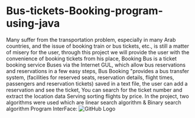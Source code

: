 # Bus-tickets-Booking-program-using-java
Many suffer from the transportation problem, especially in many Arab countries, and the issue of booking train or bus tickets, etc., is still a matter of misery for the user, through this project we will provide the user with the convenience of booking tickets from his place, Booking Bus is a ticket booking service Buses via the Internet GUL, which allow bus reservations and reservations in a few easy steps, Bus Booking "provides a bus transfer system, (facilities for reserved seats, reservation details, flight times, passengers and reservation tickets) saved in a text file, the user can add a reservation and see the ticket, You can search for the ticket number and extract the location data Serving sorting flights by price.
 In the project, two algorithms were used which are linear search algorithm & Binary search algorithm
 	Program InterFace:
  ![GitHub Logo]([Bus-tickets-Booking-program-using-java/BookingBus/images/1.png](https://github.com/RdyhALzbydy/Bus-tickets-Booking-program-using-java/blob/main/BookingBus/images/1.png?raw=true))
 
